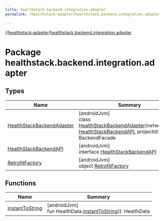 ```yaml
---
title: healthstack.backend.integration.adapter
permalink: /healthstack-adapter/healthstack.backend.integration.adapter/index.html

---
```

//[healthstack-adapter](/healthstack-adapter.html)/[healthstack.backend.integration.adapter](index.html)



# Package healthstack.backend.integration.adapter



## Types


| Name | Summary |
|---|---|
| [HealthStackBackendAdapter](-health-stack-backend-adapter/index.html) | [androidJvm]<br>class [HealthStackBackendAdapter](-health-stack-backend-adapter/index.html)(networkClient: [HealthStackBackendAPI](-health-stack-backend-a-p-i/index.html), projectId: [String](https://kotlinlang.org/api/latest/jvm/stdlib/kotlin/-string/index.html)) : BackendFacade |
| [HealthStackBackendAPI](-health-stack-backend-a-p-i/index.html) | [androidJvm]<br>interface [HealthStackBackendAPI](-health-stack-backend-a-p-i/index.html) |
| [RetrofitFactory](-retrofit-factory/index.html) | [androidJvm]<br>object [RetrofitFactory](-retrofit-factory/index.html) |


## Functions


| Name | Summary |
|---|---|
| [instantToString](instant-to-string.html) | [androidJvm]<br>fun HealthData.[instantToString](instant-to-string.html)(): HealthData |

